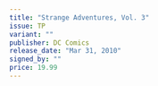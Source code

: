 ```yaml
---
title: "Strange Adventures, Vol. 3"
issue: TP
variant: ""
publisher: DC Comics
release_date: "Mar 31, 2010"
signed_by: ""
price: 19.99
---
```

